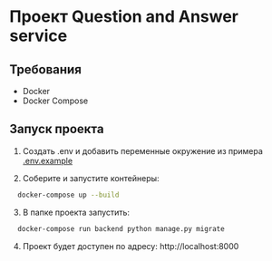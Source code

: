 # Проект Question and Answer service


## Требования

- Docker
- Docker Compose

## Запуск проекта

1. Создать .env и добавить переменные окружение из примера [.env.example](.env.example)


2. Соберите и запустите контейнеры:

```bash
  docker-compose up --build
```

3. В папке проекта запустить:

```bash
  docker-compose run backend python manage.py migrate
```

4. Проект будет доступен по адресу:
http://localhost:8000
